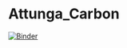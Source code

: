 # Attunga_Carbon
 
[![Binder](https://mybinder.org/badge_logo.svg)](https://mybinder.org/v2/gh/SamCurtis111/Attunga_Carbon/HEAD?urlpath=apps%2F)

